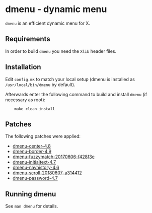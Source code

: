 # dmenu - dynamic menu

`dmenu` is an efficient dynamic menu for X.


## Requirements
In order to build `dmenu` you need the `Xlib` header files.


## Installation
Edit `config.mk` to match your local setup (dmenu is installed as
`/usr/local/bin/dmenu` by default).

Afterwards enter the following command to build and install `dmenu`
(if necessary as root):

```
    make clean install
```

## Patches
The following patches were applied:
* [dmenu-center-4.8](https://tools.suckless.org/dmenu/patches/center/)
* [dmenu-border-4.9](https://tools.suckless.org/dmenu/patches/border/)
* [dmenu-fuzzymatch-20170606-f428f3e](https://tools.suckless.org/dmenu/patches/fuzzymatch/)
* [dmenu-initialtext-4.7](https://tools.suckless.org/dmenu/patches/initialtext/)
* [dmenu-navhistory-4.6](https://tools.suckless.org/dmenu/patches/navhistory/)
* [dmenu-scroll-20180607-a314412](https://tools.suckless.org/dmenu/patches/scroll/)
* [dmenu-password-4.7](https://tools.suckless.org/dmenu/patches/password/)

## Running dmenu
See `man dmenu` for details.
